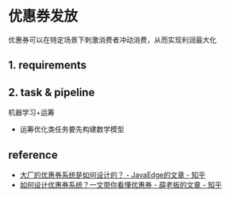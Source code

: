 # 优惠券发放

优惠券可以在特定场景下刺激消费者冲动消费，从而实现利润最大化

## 1. requirements


## 2. task & pipeline

机器学习+运筹
- 运筹优化类任务要先构建数学模型


## reference
- [大厂的优惠券系统是如何设计的？ - JavaEdge的文章 - 知乎](https://zhuanlan.zhihu.com/p/511822092)
- [如何设计优惠券系统？一文带你看懂优惠券 - 薛老板的文章 - 知乎](https://zhuanlan.zhihu.com/p/351658623)
